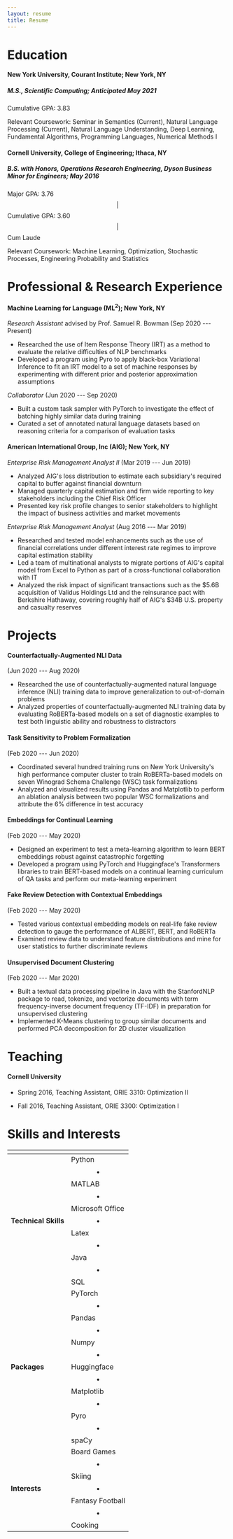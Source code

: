 ```yaml
---
layout: resume
title: Resume
---
```


# Education

#### **New York University, Courant Institute**; New York, NY

##### ***M.S., Scientific Computing***; Anticipated May 2021

Cumulative GPA: 3.83

Relevant Coursework: Seminar in Semantics (Current), Natural Language Processing (Current), Natural Language Understanding, Deep Learning, Fundamental Algorithms, Programming Languages, Numerical Methods I

#### **Cornell University, College of Engineering**; Ithaca, NY

##### ***B.S. with Honors, Operations Research Engineering,*** *Dyson Business Minor for Engineers*; May 2016

Major GPA: 3.76 $$\vert$$ Cumulative GPA: 3.60 $$\vert$$ Cum Laude

Relevant Coursework: Machine Learning, Optimization, Stochastic Processes, Engineering Probability and Statistics

# Professional &amp; Research Experience

#### Machine Learning for Language (ML<sup>2</sup>); New York, NY

*Research Assistant* advised by Prof. Samuel R. Bowman (Sep 2020 --- Present)

- Researched the use of Item Response Theory (IRT) as a method to evaluate the relative difficulties of NLP benchmarks
- Developed a program using Pyro to apply black-box Variational Inference to fit an IRT model to a set of machine responses by experimenting with different prior and posterior approximation assumptions



*Collaborator* (Jun 2020 --- Sep 2020)

- Built a custom task sampler with PyTorch to investigate the effect of batching highly similar data during training
- Curated a set of annotated natural language datasets based on reasoning criteria for a comparison of evaluation tasks



#### American International Group, Inc (AIG); New York, NY

*Enterprise Risk Management Analyst II* (Mar 2019 --- Jun 2019)

- Analyzed AIG's loss distribution to estimate each subsidiary's required capital to buffer against financial downturn
- Managed quarterly capital estimation and firm wide reporting to key stakeholders including the Chief Risk Officer
- Presented key risk profile changes to senior stakeholders to highlight the impact of business activities and market movements



*Enterprise Risk Management Analyst* (Aug 2016 --- Mar 2019)

- Researched and tested model enhancements such as the use of financial correlations under different interest rate regimes to improve capital estimation stability
- Led a team of multinational analysts to migrate portions of AIG's capital model from Excel to Python as part of a cross-functional collaboration with IT
- Analyzed the risk impact of significant transactions such as the \$5.6B acquisition of Validus Holdings Ltd and the reinsurance pact with Berkshire Hathaway, covering roughly half of AIG's \$34B U.S. property and casualty reserves



# Projects

#### Counterfactually-Augmented NLI Data

(Jun 2020 --- Aug 2020)

- Researched the use of counterfactually-augmented natural language inference (NLI) training data to improve generalization to out-of-domain problems
- Analyzed properties of counterfactually-augmented NLI training data by evaluating RoBERTa-based models on a set of diagnostic examples to test both linguistic ability and robustness to distractors



#### Task Sensitivity to Problem Formalization

(Feb 2020 --- Jun 2020)

- Coordinated several hundred training runs on New York University's high performance computer cluster to train RoBERTa-based models on seven Winograd Schema Challenge (WSC) task formalizations
- Analyzed and visualized results using Pandas and Matplotlib to perform an ablation analysis between two popular WSC formalizations and attribute the 6% difference in test accuracy



#### Embeddings for Continual Learning

(Feb 2020 --- May 2020)

- Designed an experiment to test a meta-learning algorithm to learn BERT embeddings robust against catastrophic forgetting
- Developed a program using PyTorch and Huggingface's Transformers libraries to train BERT-based models on a continual learning curriculum of QA tasks and perform our meta-learning experiment



#### Fake Review Detection with Contextual Embeddings

(Feb 2020 --- May 2020)

- Tested various contextual embedding models on real-life fake review detection to gauge the performance of ALBERT, BERT, and RoBERTa
- Examined review data to understand feature distributions and mine for user statistics to further discriminate reviews



#### Unsupervised Document Clustering

(Feb 2020 --- Mar 2020)

- Built a textual data processing pipeline in Java with the StanfordNLP package to read, tokenize, and vectorize documents with term frequency-inverse document frequency (TF-IDF) in preparation for unsupervised clustering
- Implemented K-Means clustering to group similar documents and performed PCA decomposition for 2D cluster visualization



# Teaching

#### Cornell University

- Spring 2016, Teaching Assistant, ORIE 3310: Optimization II

- Fall 2016, Teaching Assistant, ORIE 3300: Optimization I



# Skills and Interests

| <!-- -->             | <!-- -->                                                     |
| -------------------- | ------------------------------------------------------------ |
| **Technical Skills** | Python $$\bullet$$ MATLAB $$\bullet$$ Microsoft Office $$\bullet$$ Latex $$\bullet$$ Java $$\bullet$$ SQL |
| **Packages**         | PyTorch $$\bullet$$ Pandas $$\bullet$$ Numpy $$\bullet$$ Huggingface $$\bullet$$ Matplotlib $$\bullet$$ Pyro $$\bullet$$ spaCy |
| **Interests**        | Board Games $$\bullet$$ Skiing $$\bullet$$ Fantasy Football $$\bullet$$ Cooking |

